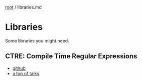 [root](../README.md) / libraries.md
# Libraries
Some libraries you might need.

## CTRE: Compile Time Regular Expressions
- [github](https://github.com/hanickadot/compile-time-regular-expressions)
- [a ton of talks](https://compile-time.re/)

